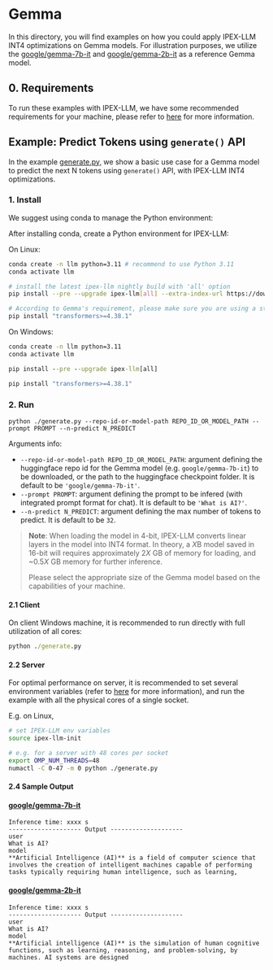# Gemma

In this directory, you will find examples on how you could apply IPEX-LLM INT4 optimizations on Gemma models. For illustration purposes, we utilize the [google/gemma-7b-it](https://huggingface.co/google/gemma-7b-it) and [google/gemma-2b-it](https://huggingface.co/google/gemma-2b-it) as a reference Gemma model.

## 0. Requirements
To run these examples with IPEX-LLM, we have some recommended requirements for your machine, please refer to [here](../README.md#recommended-requirements) for more information.

## Example: Predict Tokens using `generate()` API
In the example [generate.py](./generate.py), we show a basic use case for a Gemma model to predict the next N tokens using `generate()` API, with IPEX-LLM INT4 optimizations.
### 1. Install
We suggest using conda to manage the Python environment:

After installing conda, create a Python environment for IPEX-LLM:

On Linux:

```bash
conda create -n llm python=3.11 # recommend to use Python 3.11
conda activate llm

# install the latest ipex-llm nightly build with 'all' option
pip install --pre --upgrade ipex-llm[all] --extra-index-url https://download.pytorch.org/whl/cpu

# According to Gemma's requirement, please make sure you are using a stable version of Transformers, 4.38.1 or newer.
pip install "transformers>=4.38.1"
```

On Windows:

```cmd
conda create -n llm python=3.11
conda activate llm

pip install --pre --upgrade ipex-llm[all]

pip install "transformers>=4.38.1"
```

### 2. Run
```
python ./generate.py --repo-id-or-model-path REPO_ID_OR_MODEL_PATH --prompt PROMPT --n-predict N_PREDICT
```

Arguments info:
- `--repo-id-or-model-path REPO_ID_OR_MODEL_PATH`: argument defining the huggingface repo id for the Gemma model (e.g. `google/gemma-7b-it`) to be downloaded, or the path to the huggingface checkpoint folder. It is default to be `'google/gemma-7b-it'`.
- `--prompt PROMPT`: argument defining the prompt to be infered (with integrated prompt format for chat). It is default to be `'What is AI?'`.
- `--n-predict N_PREDICT`: argument defining the max number of tokens to predict. It is default to be `32`.

> **Note**: When loading the model in 4-bit, IPEX-LLM converts linear layers in the model into INT4 format. In theory, a *X*B model saved in 16-bit will requires approximately 2*X* GB of memory for loading, and ~0.5*X* GB memory for further inference.
>
> Please select the appropriate size of the Gemma model based on the capabilities of your machine.

#### 2.1 Client
On client Windows machine, it is recommended to run directly with full utilization of all cores:
```cmd
python ./generate.py 
```

#### 2.2 Server
For optimal performance on server, it is recommended to set several environment variables (refer to [here](../README.md#best-known-configuration-on-linux) for more information), and run the example with all the physical cores of a single socket.

E.g. on Linux,
```bash
# set IPEX-LLM env variables
source ipex-llm-init

# e.g. for a server with 48 cores per socket
export OMP_NUM_THREADS=48
numactl -C 0-47 -m 0 python ./generate.py
```

#### 2.4 Sample Output
#### [google/gemma-7b-it](https://huggingface.co/google/gemma-7b-it)
```log
Inference time: xxxx s
-------------------- Output --------------------
user
What is AI?
model
**Artificial Intelligence (AI)** is a field of computer science that involves the creation of intelligent machines capable of performing tasks typically requiring human intelligence, such as learning,
```

#### [google/gemma-2b-it](https://huggingface.co/google/gemma-2b-it)
```log
Inference time: xxxx s
-------------------- Output --------------------
user
What is AI?
model
**Artificial intelligence (AI)** is the simulation of human cognitive functions, such as learning, reasoning, and problem-solving, by machines. AI systems are designed
```
